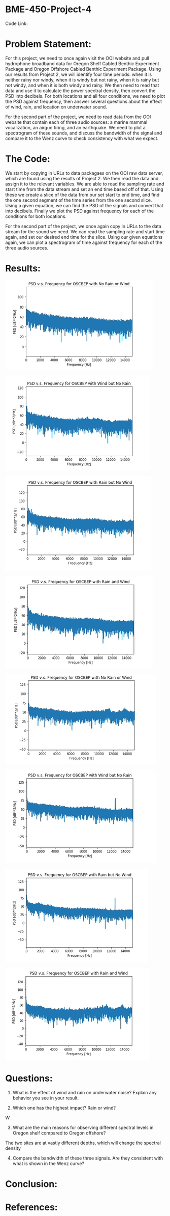 # BME-450-Project-4

Code Link: 

# Problem Statement:

For this project, we need to once again visit the OOI website and pull hydrophone broadband data for Oregon Shelf Cabled Benthic Experiment Package and Oregon Offshore Cabled Benthic Experiment Package. Using our results from Project 2, we will identify four time periods: when it is neither rainy nor windy, when it is windy but not rainy, when it is rainy but not windy, and when it is both windy and rainy. We then need to read that data and use it to calculate the power spectral density, then convert the PSD into decibels. For both locations and all four conditions, we need to plot the PSD against frequency, then answer several questions about the effect of wind, rain, and location on underwater sound.

For the second part of the project, we need to read data from the OOI website that contain each of three audio sources: a marine mammal vocalization, an airgun firing, and an earthquake. We need to plot a spectrogram of these sounds, and discuss the bandwidth of the signal and compare it to the Wenz curve to check consistency with what we expect.

# The Code:

We start by copying in URLs to data packagaes on the OOI raw data server, which are found using the results of Project 2. We then read the data and assign it to the relevant variables. We are able to read the sampling rate and start time from the data stream and set an end time based off of that. Using these we create a slice of the data from our set start to end time, and find the one second segment of the time series from the one second slice. Using a given equation, we can find the PSD of the signals and convert that into decibels. Finally we plot the PSD against frequency for each of the conditions for both locations.

For the second part of the project, we once again copy in URLs to the data stream for the sound we need. We can read the sampling rate and start time again, and set our desired end time for the slice. Using our given equations again, we can plot a spectrogram of time against frequency for each of the three audio sources.

# Results:

![](BME450_Project_4_Fig_1.PNG)

![](BME450_Project_4_Fig_2.PNG)

![](BME450_Project_4_Fig_3.PNG)

![](BME450_Project_4_Fig_4.PNG)

![](BME450_Project_4_Fig_5.PNG)

![](BME450_Project_4_Fig_6.PNG)

![](BME450_Project_4_Fig_7.PNG)

![](BME450_Project_4_Fig_8.PNG)

# Questions:

1) What is the effect of wind and rain on underwater noise? Explain any behavior you see in your result.



2) Which one has the highest impact? Rain or wind?

W

3) What are the main reasons for observing different spectral levels in Oregon shelf compared to Oregon offshore?

The two sites are at vastly different depths, which will change the spectral density 

4) Compare the bandwidth of these three signals. Are they consistent with what is shown in the Wenz curve?



# Conclusion:



# References:

